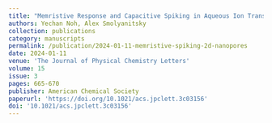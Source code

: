 ```yaml
---
title: "Memristive Response and Capacitive Spiking in Aqueous Ion Transport through Two-dimensional Nanopore Arrays"
authors: Yechan Noh, Alex Smolyanitsky
collection: publications
category: manuscripts
permalink: /publication/2024-01-11-memristive-spiking-2d-nanopores
date: 2024-01-11
venue: 'The Journal of Physical Chemistry Letters'
volume: 15
issue: 3
pages: 665-670
publisher: American Chemical Society
paperurl: 'https://doi.org/10.1021/acs.jpclett.3c03156'
doi: '10.1021/acs.jpclett.3c03156'
---
```

